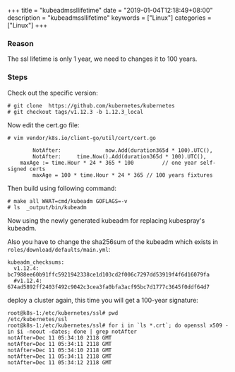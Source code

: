 +++
title = "kubeadmssllifetime"
date = "2019-01-04T12:18:49+08:00"
description = "kubeadmssllifetime"
keywords = ["Linux"]
categories = ["Linux"]
+++
### Reason
The ssl lifetime is only 1 year, we need to changes it to 100 years.    

### Steps
Check out the specific version:    

```
# git clone  https://github.com/kubernetes/kubernetes
# git checkout tags/v1.12.3 -b 1.12.3_local
```
Now edit the cert.go file:    

```
# vim vendor/k8s.io/client-go/util/cert/cert.go

		NotAfter:              now.Add(duration365d * 100).UTC(),
		NotAfter:     time.Now().Add(duration365d * 100).UTC(),
	maxAge := time.Hour * 24 * 365 * 100         // one year self-signed certs
		maxAge = 100 * time.Hour * 24 * 365 // 100 years fixtures
```
Then build using following command:    

```
# make all WHAT=cmd/kubeadm GOFLAGS=-v
# ls  _output/bin/kubeadm
```
Now using the newly generated kubeadm for replacing kubespray's kubeadm.    

Also you have to change the sha256sum of the kubeadm which exists in
`roles/download/defaults/main.yml`:    


```
kubeadm_checksums:
  v1.12.4: bc7988ee60b91ffc5921942338ce1d103cd2f006c7297dd53919f4f6d16079fa
  #v1.12.4: 674ad5892ff2403f492c9042c3cea3fa0bfa3acf95bc7d1777c3645f0ddf64d7
```
deploy a cluster again, this time you will get a 100-year signature:    

```
root@k8s-1:/etc/kubernetes/ssl# pwd
/etc/kubernetes/ssl
root@k8s-1:/etc/kubernetes/ssl# for i in `ls *.crt`; do openssl x509 -in $i -noout -dates; done | grep notAfter
notAfter=Dec 11 05:34:10 2118 GMT
notAfter=Dec 11 05:34:11 2118 GMT
notAfter=Dec 11 05:34:10 2118 GMT
notAfter=Dec 11 05:34:11 2118 GMT
notAfter=Dec 11 05:34:12 2118 GMT
```

